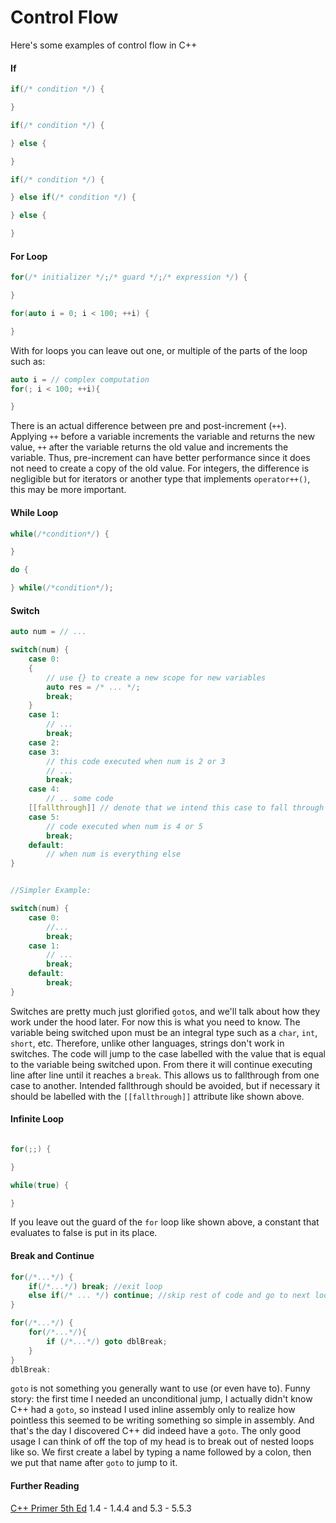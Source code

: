 # Control Flow

Here's some examples of control flow in C++

#### If 

```c++
if(/* condition */) {

}
```

```c++
if(/* condition */) {

} else {

}
```

```c++
if(/* condition */) {

} else if(/* condition */) {

} else {

}
```

#### For Loop

```c++
for(/* initializer */;/* guard */;/* expression */) {

}

for(auto i = 0; i < 100; ++i) {

}
```

With for loops you can leave out one, or multiple of the parts of the loop such as:

```c++
auto i = // complex computation
for(; i < 100; ++i){

}
```

There is an actual difference between pre and post-increment (`++`). Applying `++` before a variable increments the variable and returns the new value, `++` after the variable returns the old value and increments the variable. Thus, pre-increment can have better performance since it does not need to create a copy of the old value. For integers, the difference is negligible but for iterators or another type that implements `operator++()`, this may be more important.

#### While Loop

```c++
while(/*condition*/) {

}

do {

} while(/*condition*/);
```

#### Switch

```c++
auto num = // ...

switch(num) {
    case 0:
    {
        // use {} to create a new scope for new variables
        auto res = /* ... */;
        break;
    }
    case 1:
        // ... 
        break;
    case 2:
    case 3:
        // this code executed when num is 2 or 3
        // ...
        break;
    case 4:
        // .. some code
    [[fallthrough]] // denote that we intend this case to fall through
    case 5:
        // code executed when num is 4 or 5
        break;
    default:
        // when num is everything else
}       


//Simpler Example:

switch(num) {
    case 0:
        //...
        break;
    case 1:
        // ...
        break;
    default:
        break;
}
```

Switches are pretty much just glorified `goto`s, and we'll talk about how they work under the hood later. For now this is what you need to know. The variable being switched upon must be an integral type such as a `char`, `int`, `short`, etc. Therefore, unlike other languages, strings don't work in switches. The code will jump to the case labelled with the value that is equal to the variable being switched upon. From there it will continue executing line after line until it reaches a `break`. This allows us to fallthrough from one case to another. Intended fallthrough should be avoided, but if necessary it should be labelled with the `[[fallthrough]]` attribute like shown above.

#### Infinite Loop

```c++

for(;;) {

}

while(true) {

}
```

If you leave out the guard of the `for` loop like shown above, a constant that evaluates to false is put in its place.

#### Break and Continue

```c++
for(/*...*/) {
    if(/*...*/) break; //exit loop
    else if(/* ... */) continue; //skip rest of code and go to next loop iteration
}

for(/*...*/) {
    for(/*...*/){
        if (/*...*/) goto dblBreak;
    }
}
dblBreak:
```

`goto` is not something you generally want to use (or even have to). Funny story: the first time I needed an unconditional jump, I actually didn't know C++ had a `goto`, so instead I used inline assembly only to realize how pointless this seemed to be writing something so simple in assembly. And that's the day I discovered C++ did indeed have a `goto`. The only good usage I can think of off the top of my head is to break out of nested loops like so. We first create a label by typing a name followed by a colon, then we put that name after `goto` to jump to it.


#### Further Reading
[C++ Primer 5th Ed](https://github.com/yanshengjia/cpp-playground/blob/master/cpp-primer/resource/C%2B%2B%20Primer%20(5th%20Edition).pdf) 1.4 - 1.4.4 and 5.3 - 5.5.3